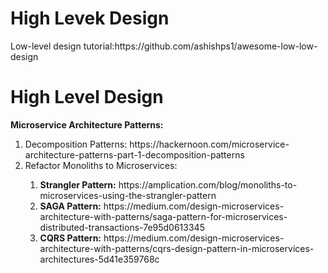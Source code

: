 <h1>High Levek Design</h1>
Low-level design tutorial:https://github.com/ashishps1/awesome-low-low-design

<h1>High Level Design</h1> 
<strong>Microservice Architecture Patterns:</strong>
<ol>
  <li>Decomposition Patterns: https://hackernoon.com/microservice-architecture-patterns-part-1-decomposition-patterns</li>
  <li>Refactor Monoliths to Microservices:</li>
     <ol>
          <li><strong>Strangler Pattern:</strong> https://amplication.com/blog/monoliths-to-microservices-using-the-strangler-pattern</li>
          <li><strong>SAGA Pattern:</strong> https://medium.com/design-microservices-architecture-with-patterns/saga-pattern-for-microservices-distributed-transactions-7e95d0613345</li>
          <li><strong>CQRS Pattern:</strong> https://medium.com/design-microservices-architecture-with-patterns/cqrs-design-pattern-in-microservices-architectures-5d41e359768c</li>
     </ol>
</ol>

